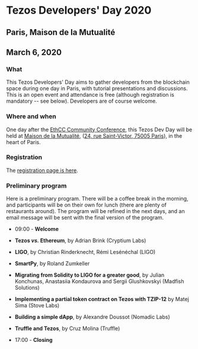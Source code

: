 # Tezos Developers' Day 2020
## Paris, Maison de la Mutualité
## March 6, 2020

### What

This Tezos Developers' Day aims to gather developers from the blockchain space during one day in Paris, with tutorial presentations and discussions. This is an open event and attendance is free (although registration is mandatory -- see below). Developers are of course welcome.

### Where and when

One day after the [EthCC Community Conference](https://ethcc.io/), this Tezos Dev Day will be held at [Maison de la Mutualité](https://www.maisondelamutualite.com/en), ([24, rue Saint-Victor, 75005 Paris]((https://www.google.com/maps/place/Maison+de+la+Mutualit%C3%A9/@48.848713,2.350635,15z/data=!4m5!3m4!1s0x0:0x2a595de9d6bf634b!8m2!3d48.848713!4d2.350635))), in the heart of Paris.

### Registration

The [registration page is here](https://forms.gle/BV6Xft31sNy36t9Z7).

### Preliminary program

Here is a preliminary program. There will be a coffee break in the morning, and participants will be on their own for lunch (there are plenty of restaurants around). The program will be refined in the next days, and an email message will be sent with the final version of the program.

* 09:00 - **Welcome**

* **Tezos _vs._ Ethereum**, by Adrian Brink (Cryptium Labs)
* **LIGO**, by Christian Rinderknecht, Rémi Lesénéchal (LIGO)
* **SmartPy**, by Roland Zumkeller
* **Migrating from Solidity to LIGO for a greater good**, by Julian Konchunas, Anastasiia Kondaurova and Sergii Glushkovskyi (Madfish Solutions)
* **Implementing a partial token contract on Tezos with TZIP-12** by Matej Sima (Stove Labs)
* **Building a simple dApp**, by Alexandre Doussot (Nomadic Labs)
* **Truffle and Tezos**, by Cruz Molina (Truffle)

*  17:00 - **Closing**
